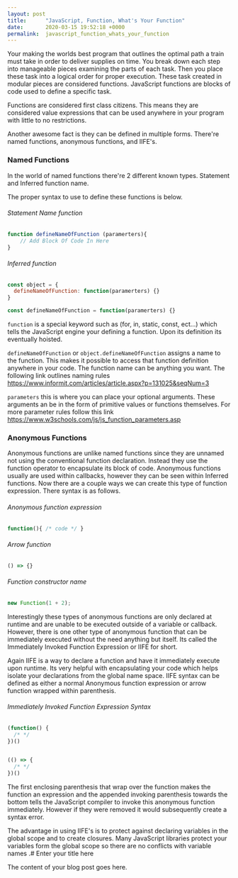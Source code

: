 ```yaml
---
layout: post
title:      "JavaScript, Function, What's Your Function"
date:       2020-03-15 19:52:18 +0000
permalink:  javascript_function_whats_your_function
---
```



Your making the worlds best program that outlines the optimal path a train must take in order to deliver supplies on time. You break down each step into manageable pieces examining the parts of each task. Then you place these task into a logical order for proper execution. These task created in modular pieces are considered functions. JavaScript functions are blocks of code used to define a specific task. 

Functions are considered first class citizens. This means they are considered value expressions that can be used anywhere in your program with little to no restrictions. 

Another awesome fact is they can be defined in multiple forms. There're named functions, anonymous functions, and IIFE's.



### Named Functions

In the world of named functions there're 2 different known types. Statement and Inferred function name.

The proper syntax to use to define these functions is below.



###### Statement Name function

```javascript
function defineNameOfFunction (paramerters){
	// Add Block Of Code In Here
}
```



###### Inferred function

```javascript
const object = {
  defineNameOfFunction: function(paramerters) {}
}

const defineNameOfFunction = function(paramerters) {}
```



`function` is a special keyword such as (for, in, static, const, ect...) which tells the JavaScript engine your defining a function. Upon its definition its eventually hoisted.

`defineNameOfFunction`  or `object.defineNameOfFunction` assigns a name to the function. This makes it possible to access that function definition anywhere in your code. The function name can be anything you want. The following link outlines naming rules https://www.informit.com/articles/article.aspx?p=131025&seqNum=3

`parameters` this is where you can place your optional arguments. These arguments an be in the form of primitive values or functions themselves. For more parameter rules follow this link https://www.w3schools.com/js/js_function_parameters.asp





###  Anonymous Functions

Anonymous functions are unlike named functions since they are unnamed not using the conventional function declaration. Instead they use the function operator to encapsulate its block of code. Anonymous functions usually are used within callbacks, however they can be seen within Inferred functions.  Now there are a couple ways we can create this type of function expression.  There syntax is as follows.

###### Anonymous function expression 

```javascript
function(){ /* code */ }
```



###### Arrow function

```javascript
() => {}
```



###### Function constructor name

```javascript
new Function(1 + 2); 
```



Interestingly these types of anonymous functions are only declared at runtime and are unable to be executed outside of a variable or callback. However, there is one other type of anonymous function that can be immediately executed without the need anything but itself. Its called the Immediately Invoked Function Expression or IIFE for short. 

Again IIFE is a way to declare a function and have it immediately execute upon runtime. Its very helpful with encapsulating your code which helps isolate your declarations from the global name space. IIFE syntax can be defined as either a normal Anonymous function expression or arrow function wrapped within parenthesis.



 ###### Immediately Invoked Function Expression Syntax

```javascript
(function() {
  /* */
})()


(() => {
  /* */
})()
```



The first enclosing parenthesis that wrap over the function makes the function an expression and the appended invoking parenthesis towards the bottom tells the JavaScript compiler to invoke this anonymous function immediately. However if they were removed it would subsequently create a syntax error. 

The advantage in using IIFE's is to protect against declaring variables in the global scope and to create closures. Many JavaScript libraries protect your variables form the global scope so there are no conflicts with variable names .# Enter your title here

The content of your blog post goes here.
